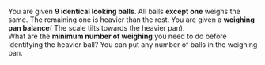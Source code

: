 You are given **9 identical looking balls**. All balls **except one** weighs the same. The remaining one is heavier than the rest. You are given a **weighing pan balance**( The scale tilts towards the heavier pan).<br>
What are the **minimum number of weighing** you need to do before identifying the heavier ball? You can put any number of balls in the weighing pan.
